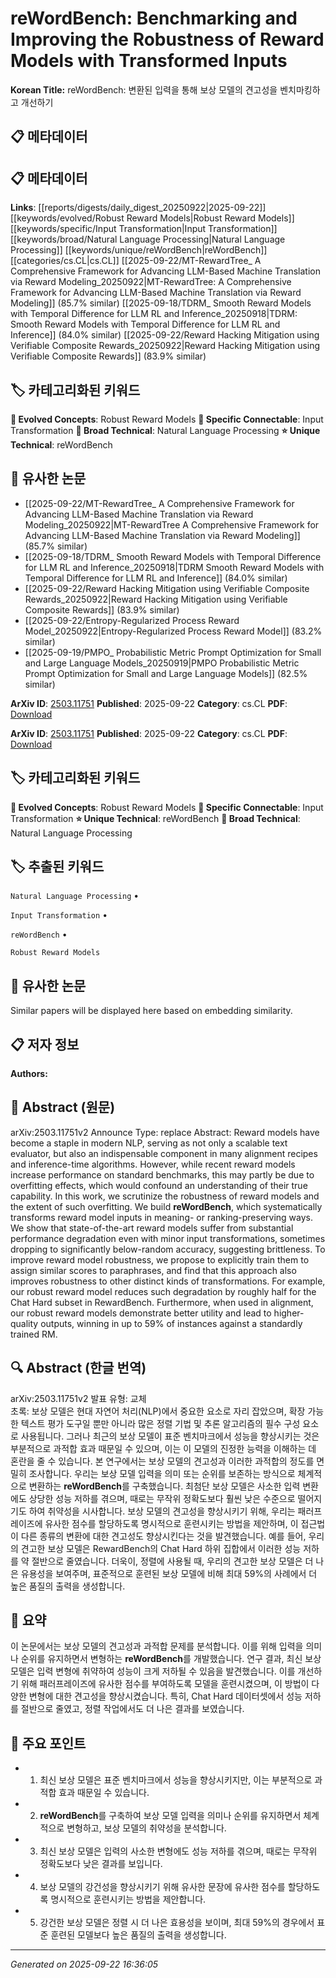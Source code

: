 # reWordBench: Benchmarking and Improving the Robustness of Reward Models with Transformed Inputs

**Korean Title:** reWordBench: 변환된 입력을 통해 보상 모델의 견고성을 벤치마킹하고 개선하기

## 📋 메타데이터

## 📋 메타데이터

**Links**: [[reports/digests/daily_digest_20250922|2025-09-22]] [[keywords/evolved/Robust Reward Models|Robust Reward Models]] [[keywords/specific/Input Transformation|Input Transformation]] [[keywords/broad/Natural Language Processing|Natural Language Processing]] [[keywords/unique/reWordBench|reWordBench]] [[categories/cs.CL|cs.CL]] [[2025-09-22/MT-RewardTree_ A Comprehensive Framework for Advancing LLM-Based Machine Translation via Reward Modeling_20250922|MT-RewardTree: A Comprehensive Framework for Advancing LLM-Based Machine Translation via Reward Modeling]] (85.7% similar) [[2025-09-18/TDRM_ Smooth Reward Models with Temporal Difference for LLM RL and Inference_20250918|TDRM: Smooth Reward Models with Temporal Difference for LLM RL and Inference]] (84.0% similar) [[2025-09-22/Reward Hacking Mitigation using Verifiable Composite Rewards_20250922|Reward Hacking Mitigation using Verifiable Composite Rewards]] (83.9% similar)

## 🏷️ 카테고리화된 키워드
**🚀 Evolved Concepts**: Robust Reward Models
**🔗 Specific Connectable**: Input Transformation
**🔬 Broad Technical**: Natural Language Processing
**⭐ Unique Technical**: reWordBench
## 🔗 유사한 논문
- [[2025-09-22/MT-RewardTree_ A Comprehensive Framework for Advancing LLM-Based Machine Translation via Reward Modeling_20250922|MT-RewardTree A Comprehensive Framework for Advancing LLM-Based Machine Translation via Reward Modeling]] (85.7% similar)
- [[2025-09-18/TDRM_ Smooth Reward Models with Temporal Difference for LLM RL and Inference_20250918|TDRM Smooth Reward Models with Temporal Difference for LLM RL and Inference]] (84.0% similar)
- [[2025-09-22/Reward Hacking Mitigation using Verifiable Composite Rewards_20250922|Reward Hacking Mitigation using Verifiable Composite Rewards]] (83.9% similar)
- [[2025-09-22/Entropy-Regularized Process Reward Model_20250922|Entropy-Regularized Process Reward Model]] (83.2% similar)
- [[2025-09-19/PMPO_ Probabilistic Metric Prompt Optimization for Small and Large Language Models_20250919|PMPO Probabilistic Metric Prompt Optimization for Small and Large Language Models]] (82.5% similar)


**ArXiv ID**: [2503.11751](https://arxiv.org/abs/2503.11751)
**Published**: 2025-09-22
**Category**: cs.CL
**PDF**: [Download](https://arxiv.org/pdf/2503.11751.pdf)


**ArXiv ID**: [2503.11751](https://arxiv.org/abs/2503.11751)
**Published**: 2025-09-22
**Category**: cs.CL
**PDF**: [Download](https://arxiv.org/pdf/2503.11751.pdf)

## 🏷️ 카테고리화된 키워드
**🚀 Evolved Concepts**: Robust Reward Models
**🔗 Specific Connectable**: Input Transformation
**⭐ Unique Technical**: reWordBench
**🔬 Broad Technical**: Natural Language Processing

## 🏷️ 추출된 키워드



`Natural Language Processing` • 

`Input Transformation` • 

`reWordBench` • 

`Robust Reward Models`



## 🔗 유사한 논문

Similar papers will be displayed here based on embedding similarity.

## 📋 저자 정보

**Authors:** 

## 📄 Abstract (원문)

arXiv:2503.11751v2 Announce Type: replace 
Abstract: Reward models have become a staple in modern NLP, serving as not only a scalable text evaluator, but also an indispensable component in many alignment recipes and inference-time algorithms. However, while recent reward models increase performance on standard benchmarks, this may partly be due to overfitting effects, which would confound an understanding of their true capability. In this work, we scrutinize the robustness of reward models and the extent of such overfitting. We build **reWordBench**, which systematically transforms reward model inputs in meaning- or ranking-preserving ways. We show that state-of-the-art reward models suffer from substantial performance degradation even with minor input transformations, sometimes dropping to significantly below-random accuracy, suggesting brittleness. To improve reward model robustness, we propose to explicitly train them to assign similar scores to paraphrases, and find that this approach also improves robustness to other distinct kinds of transformations. For example, our robust reward model reduces such degradation by roughly half for the Chat Hard subset in RewardBench. Furthermore, when used in alignment, our robust reward models demonstrate better utility and lead to higher-quality outputs, winning in up to 59% of instances against a standardly trained RM.

## 🔍 Abstract (한글 번역)

arXiv:2503.11751v2 발표 유형: 교체  
초록: 보상 모델은 현대 자연어 처리(NLP)에서 중요한 요소로 자리 잡았으며, 확장 가능한 텍스트 평가 도구일 뿐만 아니라 많은 정렬 기법 및 추론 알고리즘의 필수 구성 요소로 사용됩니다. 그러나 최근의 보상 모델이 표준 벤치마크에서 성능을 향상시키는 것은 부분적으로 과적합 효과 때문일 수 있으며, 이는 이 모델의 진정한 능력을 이해하는 데 혼란을 줄 수 있습니다. 본 연구에서는 보상 모델의 견고성과 이러한 과적합의 정도를 면밀히 조사합니다. 우리는 보상 모델 입력을 의미 또는 순위를 보존하는 방식으로 체계적으로 변환하는 **reWordBench**를 구축했습니다. 최첨단 보상 모델은 사소한 입력 변환에도 상당한 성능 저하를 겪으며, 때로는 무작위 정확도보다 훨씬 낮은 수준으로 떨어지기도 하여 취약성을 시사합니다. 보상 모델의 견고성을 향상시키기 위해, 우리는 패러프레이즈에 유사한 점수를 할당하도록 명시적으로 훈련시키는 방법을 제안하며, 이 접근법이 다른 종류의 변환에 대한 견고성도 향상시킨다는 것을 발견했습니다. 예를 들어, 우리의 견고한 보상 모델은 RewardBench의 Chat Hard 하위 집합에서 이러한 성능 저하를 약 절반으로 줄였습니다. 더욱이, 정렬에 사용될 때, 우리의 견고한 보상 모델은 더 나은 유용성을 보여주며, 표준적으로 훈련된 보상 모델에 비해 최대 59%의 사례에서 더 높은 품질의 출력을 생성합니다.

## 📝 요약

이 논문에서는 보상 모델의 견고성과 과적합 문제를 분석합니다. 이를 위해 입력을 의미나 순위를 유지하면서 변형하는 **reWordBench**를 개발했습니다. 연구 결과, 최신 보상 모델은 입력 변형에 취약하여 성능이 크게 저하될 수 있음을 발견했습니다. 이를 개선하기 위해 패러프레이즈에 유사한 점수를 부여하도록 모델을 훈련시켰으며, 이 방법이 다양한 변형에 대한 견고성을 향상시켰습니다. 특히, Chat Hard 데이터셋에서 성능 저하를 절반으로 줄였고, 정렬 작업에서도 더 나은 결과를 보였습니다.

## 🎯 주요 포인트


- 1. 최신 보상 모델은 표준 벤치마크에서 성능을 향상시키지만, 이는 부분적으로 과적합 효과 때문일 수 있습니다.

- 2. **reWordBench**를 구축하여 보상 모델 입력을 의미나 순위를 유지하면서 체계적으로 변형하고, 보상 모델의 취약성을 분석합니다.

- 3. 최신 보상 모델은 입력의 사소한 변형에도 성능 저하를 겪으며, 때로는 무작위 정확도보다 낮은 결과를 보입니다.

- 4. 보상 모델의 강건성을 향상시키기 위해 유사한 문장에 유사한 점수를 할당하도록 명시적으로 훈련시키는 방법을 제안합니다.

- 5. 강건한 보상 모델은 정렬 시 더 나은 효용성을 보이며, 최대 59%의 경우에서 표준 훈련된 모델보다 높은 품질의 출력을 생성합니다.


---

*Generated on 2025-09-22 16:36:05*